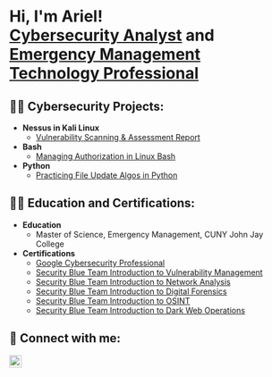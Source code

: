 <h1>Hi, I'm Ariel! <br/><a href="https://github.com/arielbethea">Cybersecurity Analyst</a> and <a href="https://www.linkedin.com/in/arielbethea/">Emergency Management Technology Professional</a>
<h2> 👩‍💻 Cybersecurity Projects:</h2>

<!-- - <b>PowerShell</b>
  - [Active Directory Home Lab](https://github.com/arielbethea/ActiveDirectoryLab) -->
- <b>Nessus in Kali Linux</b>
  - [Vulnerability Scanning & Assessment Report](https://github.com/arielbethea/VulnerabilityScanning)
- <b>Bash</b>
  - [Managing Authorization in Linux Bash](https://github.com/arielbethea/ManagingAuthorization)
- <b>Python</b>
  - [Practicing File Update Algos in Python](https://github.com/arielbethea/FileUpdateAlgorithms)


<h2>👩‍🎓 Education and Certifications:</h2>

- <b>Education</b>
  - Master of Science, Emergency Management, CUNY John Jay College
- <b>Certifications</b>
  - [Google Cybersecurity Professional](https://www.credly.com/badges/2cdaba1a-9b9b-4e4c-9579-507d500ddab1/public_url)
  - [Security Blue Team Introduction to Vulnerability Management](https://github.com/arielbethea/arielbethea/blob/main/Security%20Blue%20Team%20-%20Introduction%20to%20Vulnerability%20Management-course.pdf)
  - [Security Blue Team Introduction to Network Analysis](https://github.com/arielbethea/arielbethea/blob/main/Ssecurity%20Blue%20Team%20-%20Introduction%20to%20Network%20Analysis-course.pdf)
  - [Security Blue Team Introduction to Digital Forensics](https://github.com/arielbethea/arielbethea/blob/main/Security%20Blue%20Team%20-%20Introduction%20to%20Digital%20Forensics-course.pdf)
  - [Security Blue Team Introduction to OSINT](https://github.com/arielbethea/arielbethea/blob/main/Security%20Blue%20Team%20-%20Introduction%20to%20OSINT-course.pdf)
  - [Security Blue Team Introduction to Dark Web Operations](https://github.com/arielbethea/arielbethea/blob/main/Security%20Blue%20Team%20-%20Introduction%20to%20Dark%20Web%20Operations-course.pdf)


<h2> 🤳 Connect with me:</h2>

[<img align="left" alt="ArielBethea | LinkedIn" width="22px" src="https://skillicons.dev/icons?i=linkedin" />][linkedin]

[linkedin]: https://linkedin.com/in/arielbethea 

<!--
**aabethea/aabethea** is a ✨ _special_ ✨ repository because its `README.md` (this file) appears on your GitHub profile.

Here are some ideas to get you started:

- 🔭 I’m currently working on ...
- 🌱 I’m currently learning ...
- 👯 I’m looking to collaborate on ...
- 🤔 I’m looking for help with ...
- 💬 Ask me about ...
- 📫 How to reach me: ...
- 😄 Pronouns: ...
- ⚡ Fun fact: ...
-->
